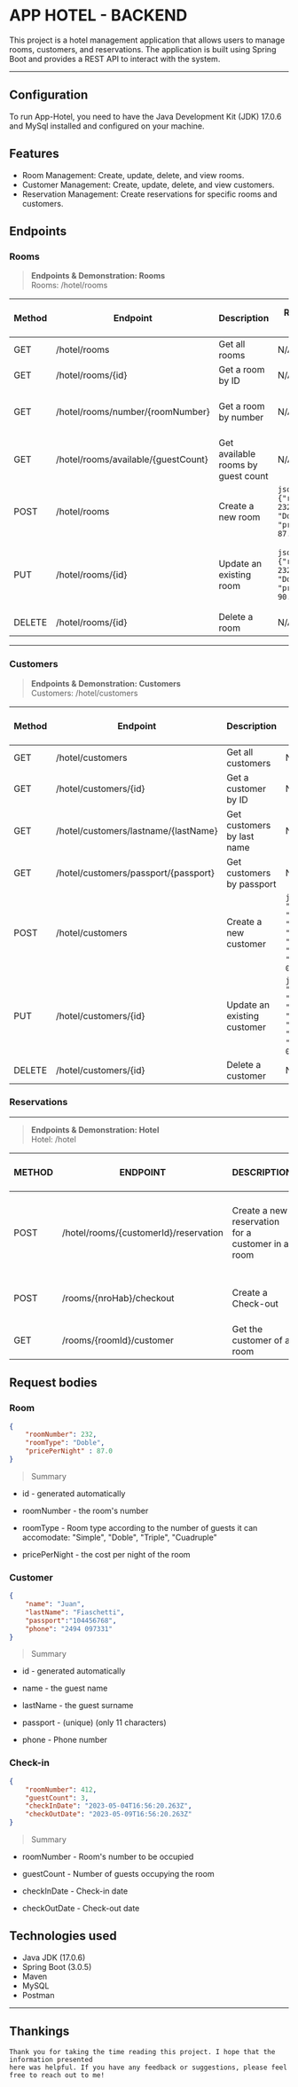 # APP HOTEL - BACKEND
This project is a hotel management application that allows users to manage rooms, customers, and reservations. The application is built using Spring Boot and provides a REST API to interact with the system.

---

## Configuration 

To run App-Hotel, you need to have the Java Development Kit (JDK) 17.0.6 and MySql installed and configured on your machine.

## Features 
- Room Management: Create, update, delete, and view rooms. 
- Customer Management: Create, update, delete, and view customers. 
- Reservation Management: Create reservations for specific rooms and customers.

## Endpoints
### Rooms

>**Endpoints & Demonstration: Rooms**  
  Rooms: /hotel/rooms   
>
| Method | Endpoint | Description | Request Body Example | Success Response Example | Error Codes | 
|--------|---------------------|--------------------------------------|-----------------------------------|--------------------------|----------------------------| 
| GET | /hotel/rooms | Get all rooms | N/A | 200 OK, [{...}, {...}] | N/A | 
| GET | /hotel/rooms/{id} | Get a room by ID | N/A | 200 OK, {...} | 404 Not Found | 
| GET | /hotel/rooms/number/{roomNumber} | Get a room by number | N/A | 200 OK, {...} | 400 Bad Request, 404 Not Found | 
| GET | /hotel/rooms/available/{guestCount} | Get available rooms by guest count | N/A | 200 OK, [{...}, {...}] | 204 No Content |
| POST | /hotel/rooms | Create a new room | ```json {"roomNumber": 232, "roomType": "Doble", "pricePerNight": 87.0} ``` | 201 Created, {...} | 400 Bad Request, 409 Conflict | 
| PUT | /hotel/rooms/{id} | Update an existing room | ```json {"roomNumber": 232, "roomType": "Doble", "pricePerNight": 90.0} ``` | 200 OK, {...} | 400 Bad Request, 404 Not Found, 409 Conflict | 
| DELETE | /hotel/rooms/{id} | Delete a room | N/A | 200 OK | 404 Not Found

---
### Customers
>**Endpoints & Demonstration: Customers**  
  Customers: /hotel/customers   
>
| Method | Endpoint | Description | Request Body Example | Success Response Example | Error Codes | 
|--------|----------|--------------|----------------------|--------------------------|------------| 
| GET | /hotel/customers | Get all customers | N/A | 200 OK, [{...}, {...}] | 404 Not Found | 
| GET | /hotel/customers/{id} | Get a customer by ID | N/A | 200 OK, {...} | 404 Not Found | 
| GET | /hotel/customers/lastname/{lastName} | Get customers by last name | N/A | 200 OK, [{...}, {...}] | 404 Not Found | 
| GET | /hotel/customers/passport/{passport} | Get customers by passport | N/A | 200 OK, {...} | 404 Not Found | 
| POST | /hotel/customers | Create a new customer | ```json {"name": "Juan", "lastName": "Fiaschetti", "passport": "104456768", "phone": "2494 097331"} ``` | 201 Created, {...} | 400 Bad Request, 409 Conflict | 
| PUT | /hotel/customers/{id} | Update an existing customer | ```json {"name": "Pedro", "lastName": "Fiaschetti", "passport": "104456768", "phone": "2494 097331"} ``` | 200 OK, {...} | 400 Bad Request, 404 Not Found, 409 Conflict | 
| DELETE | /hotel/customers/{id} | Delete a customer | N/A | 200 OK | 404 Not Found |

### Reservations

---
>**Endpoints & Demonstration: Hotel**  
  Hotel: /hotel  

| METHOD | ENDPOINT | DESCRIPTION | Request Body Example | Success Response Example | Error Codes | 
|--------|----------|-------------|----------------------|--------------------------|-------------| 
| POST | /hotel/rooms/{customerId}/reservation | Create a new reservation for a customer in a room | ```json {"roomNumber": 412, "guestCount": 3, "checkInDate": "2023-05-04T16:56:20.263Z", "checkOutDate": "2023-05-09T16:56:20.263Z"} ``` | 201 Created, {...} | 400 Bad Request, 404 Not Found | 
| POST | /rooms/{nroHab}/checkout | Create a Check-out | N/A | 200 OK | 400 Bad Request, 404 Not Found | 
| GET | /rooms/{roomId}/customer | Get the customer of a room | N/A | 200 OK, {...} | 404 Not Found |

## Request bodies
### Room
```json
{
    "roomNumber": 232,
    "roomType": "Doble",
    "pricePerNight" : 87.0
}
```

> Summary

* id - generated automatically

* roomNumber - the room's number

* roomType - Room type according to the number of guests it can accomodate: "Simple", "Doble", "Triple", "Cuadruple"

* pricePerNight - the cost per night of the room



### Customer
```json
{
    "name": "Juan",
    "lastName": "Fiaschetti",
    "passport":"104456768",
    "phone": "2494 097331"
}
```

> Summary
* id - generated automatically

* name - the guest name

* lastName - the guest surname

* passport -  (unique) (only 11 characters)

* phone - Phone number

### Check-in
```json
{
    "roomNumber": 412,
    "guestCount": 3,
    "checkInDate": "2023-05-04T16:56:20.263Z",
    "checkOutDate": "2023-05-09T16:56:20.263Z"
}
```

> Summary

* roomNumber - Room's number to be occupied

* guestCount - Number of guests occupying the room

* checkInDate - Check-in date

* checkOutDate - Check-out date




## Technologies used


* Java JDK (17.0.6)
* Spring Boot (3.0.5)
* Maven
* MySQL
* Postman
---
## Thankings

```
Thank you for taking the time reading this project. I hope that the information presented 
here was helpful. If you have any feedback or suggestions, please feel free to reach out to me!
```

